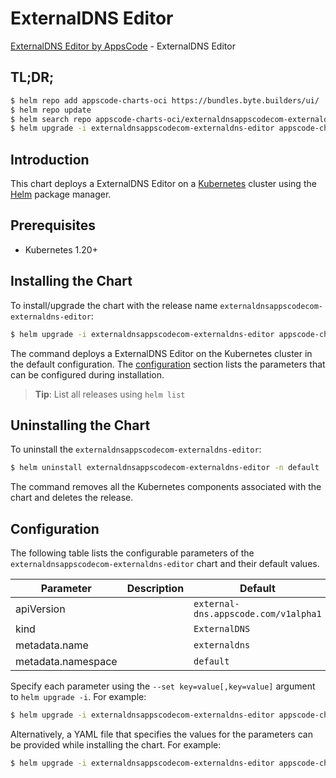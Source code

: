 # ExternalDNS Editor

[ExternalDNS Editor by AppsCode](https://appscode.com) - ExternalDNS Editor

## TL;DR;

```bash
$ helm repo add appscode-charts-oci https://bundles.byte.builders/ui/
$ helm repo update
$ helm search repo appscode-charts-oci/externaldnsappscodecom-externaldns-editor --version=v0.8.0
$ helm upgrade -i externaldnsappscodecom-externaldns-editor appscode-charts-oci/externaldnsappscodecom-externaldns-editor -n default --create-namespace --version=v0.8.0
```

## Introduction

This chart deploys a ExternalDNS Editor on a [Kubernetes](http://kubernetes.io) cluster using the [Helm](https://helm.sh) package manager.

## Prerequisites

- Kubernetes 1.20+

## Installing the Chart

To install/upgrade the chart with the release name `externaldnsappscodecom-externaldns-editor`:

```bash
$ helm upgrade -i externaldnsappscodecom-externaldns-editor appscode-charts-oci/externaldnsappscodecom-externaldns-editor -n default --create-namespace --version=v0.8.0
```

The command deploys a ExternalDNS Editor on the Kubernetes cluster in the default configuration. The [configuration](#configuration) section lists the parameters that can be configured during installation.

> **Tip**: List all releases using `helm list`

## Uninstalling the Chart

To uninstall the `externaldnsappscodecom-externaldns-editor`:

```bash
$ helm uninstall externaldnsappscodecom-externaldns-editor -n default
```

The command removes all the Kubernetes components associated with the chart and deletes the release.

## Configuration

The following table lists the configurable parameters of the `externaldnsappscodecom-externaldns-editor` chart and their default values.

|     Parameter      | Description |                     Default                     |
|--------------------|-------------|-------------------------------------------------|
| apiVersion         |             | <code>external-dns.appscode.com/v1alpha1</code> |
| kind               |             | <code>ExternalDNS</code>                        |
| metadata.name      |             | <code>externaldns</code>                        |
| metadata.namespace |             | <code>default</code>                            |


Specify each parameter using the `--set key=value[,key=value]` argument to `helm upgrade -i`. For example:

```bash
$ helm upgrade -i externaldnsappscodecom-externaldns-editor appscode-charts-oci/externaldnsappscodecom-externaldns-editor -n default --create-namespace --version=v0.8.0 --set apiVersion=external-dns.appscode.com/v1alpha1
```

Alternatively, a YAML file that specifies the values for the parameters can be provided while
installing the chart. For example:

```bash
$ helm upgrade -i externaldnsappscodecom-externaldns-editor appscode-charts-oci/externaldnsappscodecom-externaldns-editor -n default --create-namespace --version=v0.8.0 --values values.yaml
```
